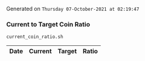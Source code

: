Generated on `Thursday 07-October-2021 at 02:19:47`

### Current to Target Coin Ratio
`current_coin_ratio.sh`

Date|Current|Target|Ratio
---|---|---|---
